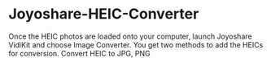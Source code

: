 # Joyoshare-HEIC-Converter
Once the HEIC photos are loaded onto your computer, launch Joyoshare VidiKit and choose Image Converter. You get two methods to add the HEICs for conversion. Convert HEIC to JPG, PNG
